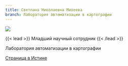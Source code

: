 ```yaml
---
title: Светлана Николаевна Михеева
branch: Лаборатория автоматизации в картографии
---
```

![](img/msn.jpg)

{{< lead >}} Младший научный сотрудник {{< /lead >}}

Лаборатория автоматизации в картографии

[Страница в Истине](https://istina.msu.ru/workers/434728)
